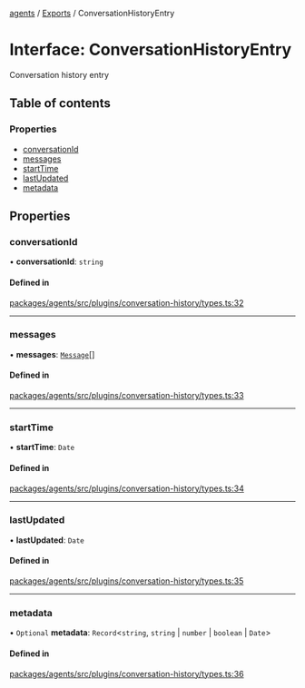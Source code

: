 <!-- 
 ⚠️  AUTO-GENERATED FILE - DO NOT EDIT MANUALLY
 This file is automatically generated by scripts/docs-generator.js
 To make changes, edit the source TypeScript files or update the generator script
-->

[agents](../../) / [Exports](../modules) / ConversationHistoryEntry

# Interface: ConversationHistoryEntry

Conversation history entry

## Table of contents

### Properties

- [conversationId](ConversationHistoryEntry#conversationid)
- [messages](ConversationHistoryEntry#messages)
- [startTime](ConversationHistoryEntry#starttime)
- [lastUpdated](ConversationHistoryEntry#lastupdated)
- [metadata](ConversationHistoryEntry#metadata)

## Properties

### conversationId

• **conversationId**: `string`

#### Defined in

[packages/agents/src/plugins/conversation-history/types.ts:32](https://github.com/woojubb/robota/blob/d84cd2e1e6915e9f7e9aff8f9b06df02e55c139b/packages/agents/src/plugins/conversation-history/types.ts#L32)

___

### messages

• **messages**: [`Message`](../modules#message)[]

#### Defined in

[packages/agents/src/plugins/conversation-history/types.ts:33](https://github.com/woojubb/robota/blob/d84cd2e1e6915e9f7e9aff8f9b06df02e55c139b/packages/agents/src/plugins/conversation-history/types.ts#L33)

___

### startTime

• **startTime**: `Date`

#### Defined in

[packages/agents/src/plugins/conversation-history/types.ts:34](https://github.com/woojubb/robota/blob/d84cd2e1e6915e9f7e9aff8f9b06df02e55c139b/packages/agents/src/plugins/conversation-history/types.ts#L34)

___

### lastUpdated

• **lastUpdated**: `Date`

#### Defined in

[packages/agents/src/plugins/conversation-history/types.ts:35](https://github.com/woojubb/robota/blob/d84cd2e1e6915e9f7e9aff8f9b06df02e55c139b/packages/agents/src/plugins/conversation-history/types.ts#L35)

___

### metadata

• `Optional` **metadata**: `Record`\<`string`, `string` \| `number` \| `boolean` \| `Date`\>

#### Defined in

[packages/agents/src/plugins/conversation-history/types.ts:36](https://github.com/woojubb/robota/blob/d84cd2e1e6915e9f7e9aff8f9b06df02e55c139b/packages/agents/src/plugins/conversation-history/types.ts#L36)
